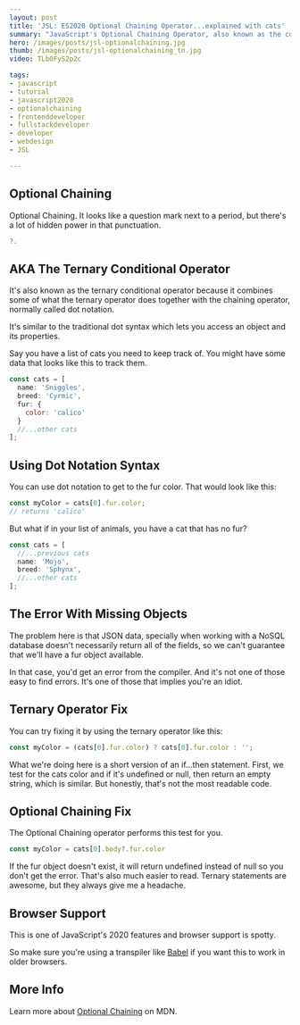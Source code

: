 ```yaml
---
layout: post
title: 'JSL: ES2020 Optional Chaining Operator...explained with cats'
summary: "JavaScript's Optional Chaining Operator, also known as the conditional ternary operator is one of those cool new features in ES2020 that you need to know."
hero: /images/posts/jsl-optionalchaining.jpg
thumb: /images/posts/jsl-optionalchaining_tn.jpg
video: TLb0FyS2p2c

tags:
- javascript 
- tutorial 
- javascript2020 
- optionalchaining 
- frontenddeveloper 
- fullstackdeveloper 
- developer 
- webdesign
- JSL

---
```


## Optional Chaining

Optional Chaining. It looks like a question mark next to a period, but there's a lot of hidden power in that punctuation.

```js
?.
```

## AKA The Ternary Conditional Operator

It's also known as the ternary conditional operator because it combines some of what the ternary operator does together with the chaining operator, normally called dot notation.

It's similar to the traditional dot syntax which lets you access an object and its properties.

Say you have a list of cats you need to keep track of. You might have some data that looks like this to track them.

```js
const cats = [
  name: 'Sniggles',
  breed: 'Cyrmic',
  fur: {
    color: 'calico'
  }
  //...other cats
];
```

## Using Dot Notation Syntax

You can use dot notation to get to the fur color. That would look like this:

```js
const myColor = cats[0].fur.color;
// returns 'calico'
```

But what if in your list of animals, you have a cat that has no fur?

```js
const cats = [
  //...previous cats
  name: 'Mojo',
  breed: 'Sphynx',
  //...other cats
];
```

## The Error With Missing Objects

The problem here is that JSON data, specially when working with a NoSQL database doesn't necessarily return all of the fields, so we can't guarantee that we'll have a fur object available.

In that case, you'd get an error from the compiler. And it's not one of those easy to find errors. It's one of those that implies you're an idiot.

## Ternary Operator Fix

You can try fixing it by using the ternary operator like this:

```js
const myColor = (cats[0].fur.color) ? cats[0].fur.color : '';
```


What we're doing here is a short version of an if...then statement. First, we test for the cats color and if it's undefined or null, then return an empty string, which is similar. But honestly, that's not the most readable code.

## Optional Chaining Fix

The Optional Chaining operator performs this test for you.

```js
const myColor = cats[0].body?.fur.color
```

If the fur object doesn't exist, it will return undefined instead of null so you don't get the error. That's also much easier to read. Ternary statements are awesome, but they always give me a headache.


## Browser Support

This is one of JavaScript's 2020 features and browser support is spotty.

<script src="https://cdn.jsdelivr.net/gh/ireade/caniuse-embed/public/caniuse-embed.min.js"></script>

<p class="ciu_embed" data-feature="mdn-javascript__operators__optional_chaining" data-periods="future_1,current,past_1,past_2" data-accessible-colours="false"></p>

So make sure you're using a transpiler like [Babel](https://babeljs.io/) if you want this to work in older browsers.

## More Info

Learn more about [Optional Chaining](https://developer.mozilla.org/en-US/docs/Web/JavaScript/Reference/Operators/Optional_chaining) on MDN.